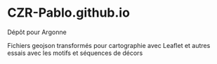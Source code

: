 # CZR-Pablo.github.io
Dépôt pour Argonne

Fichiers geojson transformés pour cartographie avec Leaflet et autres essais avec les motifs et séquences de décors
